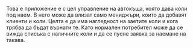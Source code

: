 Това е приложение е с цел управление на автокъща, която дава коли под наем. В него може да влизат само мениджъри, които да добавят клиенти и коли. Целта е да има нагледност на заетите коли и кога трябва да бъдат върнати те. Като нормален потребител може да се вижда списъка с наличните коли и да се пусне заявка за наемане на такава. 

